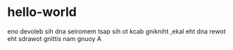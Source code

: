 # hello-world
eno devoleb sih dna seiromem tsap sih ot kcab gnikniht ,ekal eht dna rewot eht sdrawot gnittis nam gnuoy A
